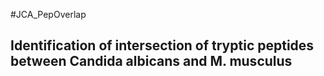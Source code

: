 #JCA_PepOverlap

## Identification of intersection of tryptic peptides between Candida albicans and M. musculus

